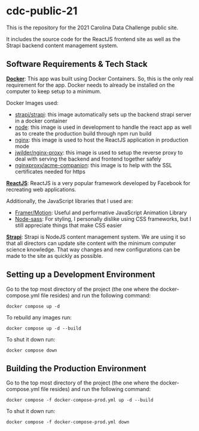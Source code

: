 # cdc-public-21
This is the repository for the 2021 Carolina Data Challenge public site.

It includes the source code for the ReactJS frontend site as well as the Strapi backend content management system.

## Software Requirements & Tech Stack
[**Docker**](https://www.docker.com/): This app was built using Docker Containers. So, this is the only real requirement for the app. Docker needs to already be installed on the computer to keep setup to a minimum.

Docker Images used:
- [strapi/strapi](https://hub.docker.com/r/strapi/strapi): this image automatically sets up the backend strapi server in a docker container
- [node](https://hub.docker.com/_/node): this image is used in development to handle the react app as well as to create the production build through npm run build
- [nginx](https://hub.docker.com/_/nginx): this image is used to host the ReactJS application in production mode
- [jwilder/nginx-proxy](https://hub.docker.com/r/jwilder/nginx-proxy): this image is used to setup the reverse proxy to deal with serving the backend and frontend together safely
- [nginxproxy/acme-companion](https://hub.docker.com/r/nginxproxy/acme-companion): this image is to help with the SSL certificates needed for https

[**ReactJS**](https://reactjs.org/): ReactJS is a very popular framework developed by Facebook for recreating web applications. 

Additionally, the JavaScript libraries that I used are:
- [Framer/Motion](https://www.framer.com/motion/): Useful and performative JavaScript Animation Library
- [Node-sass](https://sass-lang.com/): For styling, I personally dislike using CSS frameworks, but I still appreciate things that make CSS easier

[**Strapi**](https://strapi.io/): Strapi is NodeJS content management system. We are using it so that all directors can update site content with the minimum computer science knowledge. That way changes and new configurations can be made to the site as quickly as possible.

## Setting up a Development Environment
Go to the top most directory of the project (the one where the docker-compose.yml file resides) and run the following command:
```
docker compose up -d
```
To rebuild any images run:
```
docker compose up -d --build
```
To shut it down run:
```
docker compose down
```

## Building the Production Environment
Go to the top most directory of the project (the one where the docker-compose.yml file resides) and run the following command:
```
docker compose -f docker-compose-prod.yml up -d --build
```
To shut it down run:
```
docker compose -f docker-compose-prod.yml down
```
